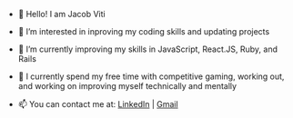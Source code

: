 - 👋 Hello! I am Jacob Viti
- 👀 I’m interested in inproving my coding skills and updating projects
- 🌱 I’m currently improving my skills in JavaScript, React.JS, Ruby, and Rails
- 🧔 I currently spend my free time with competitive gaming, working out, and working on improving myself technically and mentally  

- 📫 You can contact me at:
[LinkedIn](https://www.linkedin.com/in/jacob-viti/) | 
[Gmail](mailto:thevitij64@gmail.com)

